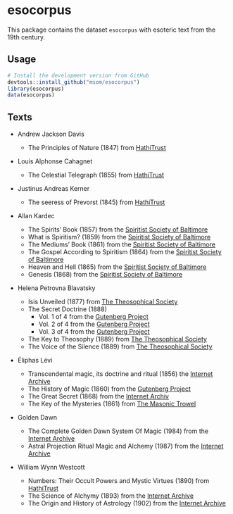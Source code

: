 # esocorpus

This package contains the dataset `esocorpus` with esoteric text from the 19th century.

## Usage

```R
# Install the development version from GitHub
devtools::install_github("msom/esocorpus")
library(esocorpus)
data(esocorpus)
```

## Texts

- Andrew Jackson Davis
  - The Principles of Nature (1847) from [HathiTrust](https://babel.hathitrust.org/cgi/pt?id=miun.aca6173.0001.001&seq=1)

- Louis Alphonse Cahagnet
  - The Celestial Telegraph (1855) from [HathiTrust](https://babel.hathitrust.org/cgi/pt?id=miun.aca6270.0001.001&seq=3)

- Justinus Andreas Kerner
  - The seeress of Prevorst (1845) from [HathiTrust](https://babel.hathitrust.org/cgi/pt?id=loc.ark%3A%2F13960%2Ft6252sp6x&seq=7)

- Allan Kardec
  - The Spirits’ Book (1857) from the [Spiritist Society of Baltimore](https://ssbaltimore.org/e-books)
  - What is Spiritism? (1859) from the [Spiritist Society of Baltimore](https://ssbaltimore.org/e-books)
  - The Mediums’ Book (1861) from the [Spiritist Society of Baltimore](https://ssbaltimore.org/e-books)
  - The Gospel According to Spiritism (1864) from the [Spiritist Society of Baltimore](https://ssbaltimore.org/e-books)
  - Heaven and Hell (1865) from the [Spiritist Society of Baltimore](https://ssbaltimore.org/e-books)
  - Genesis (1868) from the [Spiritist Society of Baltimore](https://ssbaltimore.org/e-books)

- Helena Petrovna Blavatsky
  - Isis Unveiled (1877) from [The Theosophical Society](https://www.theosociety.org/pasadena/isis/iu-hp.htm)
  - The Secret Doctrine (1888)
    - Vol. 1 of 4 from the [Gutenberg Project](https://www.gutenberg.org/ebooks/54824)
    - Vol. 2 of 4 from the [Gutenberg Project](https://www.gutenberg.org/ebooks/54488)
    - Vol. 3 of 4 from the [Gutenberg Project](https://www.gutenberg.org/ebooks/56880)
  - The Key to Theosophy (1889) from [The Theosophical Society](https://www.theosociety.org/pasadena/key/key-hp.htm)
  - The Voice of the Silence (1889) from [The Theosophical Society](https://www.theosociety.org/pasadena/voice/voice.htm)

- Éliphas Lévi
  - Transcendental magic, its doctrine and ritual (1856) the [Internet Archive](https://archive.org/details/transcendentalma00leviuoft)
  - The History of Magic (1860) from the [Gutenberg Project](https://www.gutenberg.org/ebooks/70033)
  - The Great Secret (1868) from the [Internet Archiv](https://archive.org/details/eliphas-levi-book-collection/Eliphas%20Levi%20-%20Elements%20Of%20The%20Qabalah/)
  - The Key of the Mysteries (1861) from [The Masonic Trowel](http://www.themasonictrowel.com/ebooks/levi/Eliphas_Levi_-_The_Key_to_the_Mysteries.pdf)

- Golden Dawn
  - The Complete Golden Dawn System Of Magic (1984) from the [Internet Archive](https://archive.org/details/IsraelRegardie-TheCompleteGoldenDawnSystemOfMagic-1984)
  - Astral Projection Ritual Magic and Alchemy (1987) from the [Internet Archive](https://archive.org/stream/FrancisKing-AstralProjectionRitualMagicAndAlchemyGoldenDawnMaterial/FrancisKing-AstralProjectionRitualMagicAndAlchemyGoldenDawnMaterialByS.L.MacgregorMathersAndOthers-1987_djvu.txt)

- William Wynn Westcott
  - Numbers: Their Occult Powers and Mystic Virtues (1890) from [HathiTrust](https://babel.hathitrust.org/cgi/pt?id=hvd.hn66uv&seq=9)
  - The Science of Alchymy (1893) from the [Internet Archive](https://archive.org/details/b30588029/page/n1/mode/2up)
  - The Origin and History of Astrology (1902) from the [Internet Archive](https://archive.org/details/1902-westcott-origin-and-history-of-astrology)
